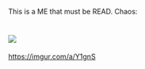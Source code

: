 This is a ME that must be READ.
Chaos:
# [![](img/url)](vid/url)
https://imgur.com/a/Y1gnS

[](https://www.youtube.com/watch?v=q3hONNn4UwM)
